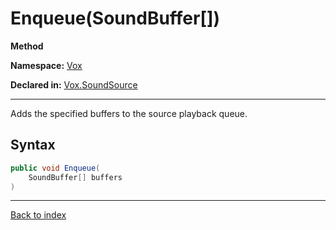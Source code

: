 # Enqueue(SoundBuffer[])

**Method**

**Namespace:** [Vox](Vox.md)

**Declared in:** [Vox.SoundSource](Vox.SoundSource.md)

------



Adds the specified buffers to the source playback queue.


## Syntax

```csharp
public void Enqueue(
	SoundBuffer[] buffers
)
```

------

[Back to index](index.md)